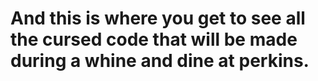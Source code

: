 # And this is where you get to see all the cursed code that will be made during a whine and dine at perkins.
